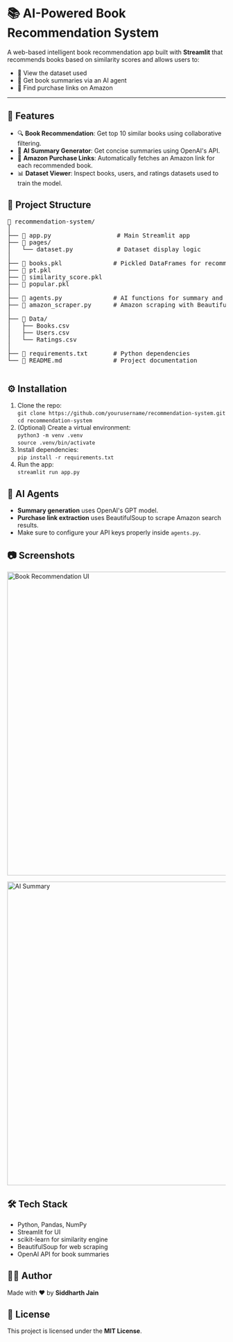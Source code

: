 <!DOCTYPE html>
<html lang="en">
<head>
  <meta charset="UTF-8" />
  <title>AI-Powered Book Recommendation System</title>
</head>
<body>
  <h1>📚 AI-Powered Book Recommendation System</h1>
  <p>
    A web-based intelligent book recommendation app built with <strong>Streamlit</strong> that recommends books based on similarity scores and allows users to:
  </p>
  <ul>
    <li>📘 View the dataset used</li>
    <li>📖 Get book summaries via an AI agent</li>
    <li>🛒 Find purchase links on Amazon</li>
  </ul>

  <hr />

  <h2>🚀 Features</h2>
  <ul>
    <li>🔍 <strong>Book Recommendation</strong>: Get top 10 similar books using collaborative filtering.</li>
    <li>🤖 <strong>AI Summary Generator</strong>: Get concise summaries using OpenAI's API.</li>
    <li>🛒 <strong>Amazon Purchase Links</strong>: Automatically fetches an Amazon link for each recommended book.</li>
    <li>📊 <strong>Dataset Viewer</strong>: Inspect books, users, and ratings datasets used to train the model.</li>
  </ul>

  <h2>📂 Project Structure</h2>
  <pre>
📁 recommendation-system/
│
├── 📄 app.py                  # Main Streamlit app
├── 📁 pages/
│   └── dataset.py            # Dataset display logic
│
├── 📄 books.pkl              # Pickled DataFrames for recommendation
├── 📄 pt.pkl
├── 📄 similarity_score.pkl
├── 📄 popular.pkl
│
├── 📄 agents.py              # AI functions for summary and purchase links
├── 📄 amazon_scraper.py      # Amazon scraping with BeautifulSoup
│
├── 📁 Data/
│   ├── Books.csv
│   ├── Users.csv
│   └── Ratings.csv
│
├── 📄 requirements.txt       # Python dependencies
└── 📄 README.md              # Project documentation
  </pre>

  <h2>⚙️ Installation</h2>
  <ol>
    <li>Clone the repo:<br />
      <code>git clone https://github.com/yourusername/recommendation-system.git</code><br />
      <code>cd recommendation-system</code>
    </li>
    <li>(Optional) Create a virtual environment:<br />
      <code>python3 -m venv .venv</code><br />
      <code>source .venv/bin/activate</code>
    </li>
    <li>Install dependencies:<br />
      <code>pip install -r requirements.txt</code>
    </li>
    <li>Run the app:<br />
      <code>streamlit run app.py</code>
    </li>
  </ol>

  <h2>🧠 AI Agents</h2>
  <ul>
    <li><strong>Summary generation</strong> uses OpenAI's GPT model.</li>
    <li><strong>Purchase link extraction</strong> uses BeautifulSoup to scrape Amazon search results.</li>
    <li>Make sure to configure your API keys properly inside <code>agents.py</code>.</li>
  </ul>

  <h2>📷 Screenshots</h2>
  <p>
    <img src="https://raw.githubusercontent.com/yourusername/recommendation-system/main/screenshots/book-recommendation.png" alt="Book Recommendation UI" width="700" />
  </p>
  <p>
    <img src="https://raw.githubusercontent.com/yourusername/recommendation-system/main/screenshots/ai-summary.png" alt="AI Summary" width="700" />
  </p>

  <h2>🛠 Tech Stack</h2>
  <ul>
    <li>Python, Pandas, NumPy</li>
    <li>Streamlit for UI</li>
    <li>scikit-learn for similarity engine</li>
    <li>BeautifulSoup for web scraping</li>
    <li>OpenAI API for book summaries</li>
  </ul>

  <h2>🙋‍♂️ Author</h2>
  <p>Made with ❤️ by <strong>Siddharth Jain</strong></p>

  <h2>📜 License</h2>
  <p>This project is licensed under the <strong>MIT License</strong>.</p>
</body>
</html>
